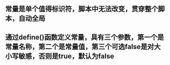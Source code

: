 ## 常量是单个值得标识符，脚本中无法改变，贯穿整个脚本，自动全局
## 通过define()函数定义常量，具有三个参数，第一个是常量名称，第二个是常量值，第三个可选false是对大小写敏感，否则是true，默认为false
<?php
    define("GREETING","Welcome to W3School.com.cn!",true);
    echo greeting;
?>